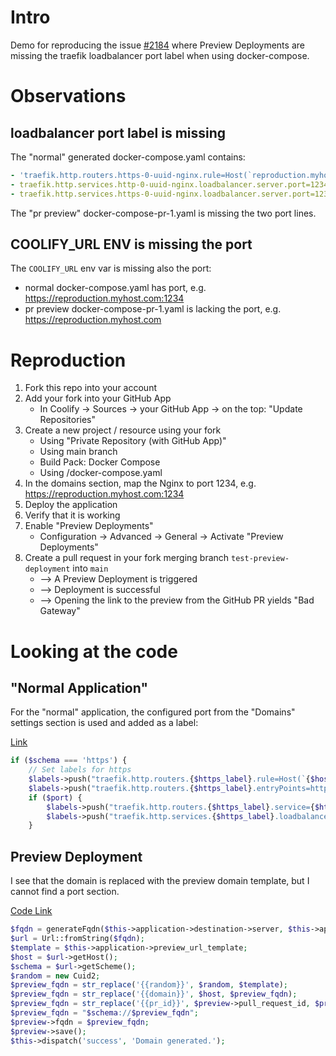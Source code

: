 # Intro

Demo for reproducing the issue [#2184](https://github.com/coollabsio/coolify/issues/2184) where Preview Deployments are missing the traefik loadbalancer port label when using docker-compose.

# Observations

## loadbalancer port label is missing

The "normal" generated docker-compose.yaml contains:

```yaml
- 'traefik.http.routers.https-0-uuid-nginx.rule=Host(`reproduction.myhost.com`) && PathPrefix(`/`)'
- traefik.http.services.http-0-uuid-nginx.loadbalancer.server.port=1234
- traefik.http.services.https-0-uuid-nginx.loadbalancer.server.port=1234
```

The "pr preview" docker-compose-pr-1.yaml is missing the two port lines.

## COOLIFY_URL ENV is missing the port

The `COOLIFY_URL` env var is missing also the port:

* normal docker-compose.yaml has port, e.g. https://reproduction.myhost.com:1234
* pr preview docker-compose-pr-1.yaml is lacking the port, e.g. https://reproduction.myhost.com

# Reproduction

1. Fork this repo into your account
2. Add your fork into your GitHub App
   * In Coolify -> Sources -> your GitHub App -> on the top: "Update Repositories"
3. Create a new project / resource using your fork
   * Using "Private Repository (with GitHub App)" 
   * Using main branch
   * Build Pack: Docker Compose
   * Using /docker-compose.yaml
4. In the domains section, map the Nginx to port 1234, e.g. https://reproduction.myhost.com:1234
5. Deploy the application
6. Verify that it is working
7. Enable "Preview Deployments"
   * Configuration -> Advanced -> General -> Activate "Preview Deployments"
8. Create a pull request in your fork merging branch `test-preview-deployment` into `main`
   * --> A Preview Deployment is triggered
   * --> Deployment is successful
   * --> Opening the link to the preview from the GitHub PR yields "Bad Gateway"

# Looking at the code

## "Normal Application"

For the "normal" application, the configured port from the "Domains" settings section is used and added as a label:

[Link](https://github.com/coollabsio/coolify/blob/6cc338b7a66ca68685da52fe28d6cd8b07aa628c/bootstrap/helpers/docker.php#L439)

```php
if ($schema === 'https') {
    // Set labels for https
    $labels->push("traefik.http.routers.{$https_label}.rule=Host(`{$host}`) && PathPrefix(`{$path}`)");
    $labels->push("traefik.http.routers.{$https_label}.entryPoints=https");
    if ($port) {
        $labels->push("traefik.http.routers.{$https_label}.service={$https_label}");
        $labels->push("traefik.http.services.{$https_label}.loadbalancer.server.port=$port");
    }
```

## Preview Deployment

I see that the domain is replaced with the preview domain template, but I cannot find a port section.

[Code Link](https://github.com/coollabsio/coolify/blob/6cc338b7a66ca68685da52fe28d6cd8b07aa628c/app/Livewire/Project/Application/Previews.php#L97)

```php
$fqdn = generateFqdn($this->application->destination->server, $this->application->uuid);
$url = Url::fromString($fqdn);
$template = $this->application->preview_url_template;
$host = $url->getHost();
$schema = $url->getScheme();
$random = new Cuid2;
$preview_fqdn = str_replace('{{random}}', $random, $template);
$preview_fqdn = str_replace('{{domain}}', $host, $preview_fqdn);
$preview_fqdn = str_replace('{{pr_id}}', $preview->pull_request_id, $preview_fqdn);
$preview_fqdn = "$schema://$preview_fqdn";
$preview->fqdn = $preview_fqdn;
$preview->save();
$this->dispatch('success', 'Domain generated.');
```
